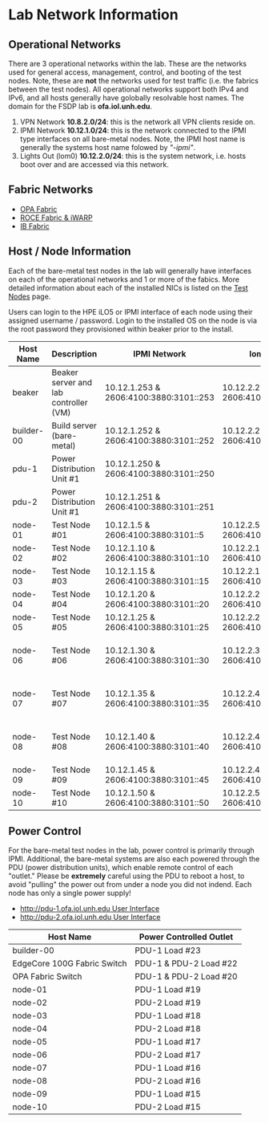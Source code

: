 # Lab Network Information

## Operational Networks

There are 3 operational networks within the lab. These are the networks used for
general access, management, control, and booting of the test nodes. Note, these
are **not** the networks used for test traffic (i.e. the fabrics between the
test nodes).  All operational networks support both IPv4 and IPv6, and all hosts
generally have golobally resolvable host names.  The domain for the FSDP lab is
**ofa.iol.unh.edu**.

1. VPN Network **10.8.2.0/24**: this is the network all VPN clients reside on.
2. IPMI Network **10.12.1.0/24**: this is the network connected to the IPMI type
interfaces on all bare-metal nodes. Note, the IPMI host name is generally the
systems host name folowed by *"-ipmi"*.
3. Lights Out (lom0) **10.12.2.0/24**: this is the system network, i.e. hosts boot
over and are accessed via this network.

## Fabric Networks

* [OPA Fabric](omni_path_fabric.md)
* [ROCE Fabric & iWARP](ethernet_fabric.md)
* [IB Fabric](ib_fabric.md)

## Host / Node Information

Each of the bare-metal test nodes in the lab will generally have interfaces on
each of the operational networks and 1 or more of the fabics. More detailed
information about each of the installed NICs is listed on the
[Test Nodes](test_nodes.md) page.

Users can login to the HPE iLO5 or IPMI interface of each node using their
assigned username / password.  Login to the installed OS on the node is via
the root password they provisioned within beaker prior to the install.

| Host Name | Description | IPMI Network | lom0 Network | IB Fabric | ROCE Fabric | OPA Fabric | iWARP Fabric |
| --------- | ----------- | ------------ | ------------ | --------- | ----------- | ---------- | ------------ |
| beaker| Beaker server and lab controller (VM) | 10.12.1.253 & 2606:4100:3880:3101::253 | 10.12.2.253 & 2606:4100:3880:3102::253 | | | | |
| builder-00 | Build server (bare-metal) | 10.12.1.252 & 2606:4100:3880:3101::252 | 10.12.2.252 & 2606:4100:3880:3102::252 | Mellanox NIC | Mellanox NIC | Intel NIC | Mellanox NIC |
| pdu-1 | Power Distribution Unit #1 | 10.12.1.250 & 2606:4100:3880:3101::250 |
| pdu-2 | Power Distribution Unit #1 | 10.12.1.251 & 2606:4100:3880:3101::251 |
| node-01 | Test Node #01 | 10.12.1.5 & 2606:4100:3880:3101::5 | 10.12.2.5 & 2606:4100:3880:3102::5 | | Intel NICs | Intel NIC | |
| node-02 | Test Node #02 | 10.12.1.10 & 2606:4100:3880:3101::10 | 10.12.2.10 & 2606:4100:3880:3102::10 | | Intel NICs | Intel NIC | |
| node-03 | Test Node #03 | 10.12.1.15 & 2606:4100:3880:3101::15 | 10.12.2.15 & 2606:4100:3880:3102::15 | | Chelsio NIC | Intel NIC | |
| node-04 | Test Node #04 | 10.12.1.20 & 2606:4100:3880:3101::20 | 10.12.2.20 & 2606:4100:3880:3102::20 | Mellanox NIC | Mellanox NIC | Intel NIC | |
| node-05 | Test Node #05 | 10.12.1.25 & 2606:4100:3880:3101::25 | 10.12.2.25 & 2606:4100:3880:3102::25 | Mellanox NIC | Broadcom NIC | | |
| node-06 | Test Node #06 | 10.12.1.30 & 2606:4100:3880:3101::30 | 10.12.2.30 & 2606:4100:3880:3102::30 | | Chelsio NIC, Broadcom NIC | | |
| node-07 | Test Node #07 | 10.12.1.35 & 2606:4100:3880:3101::35 | 10.12.2.45 & 2606:4100:3880:3102::35 | Mellanox NIC | Broadcom NIC, Mellanox NIC| | |
| node-08 | Test Node #08 | 10.12.1.40 & 2606:4100:3880:3101::40 | 10.12.2.40 & 2606:4100:3880:3102::40 | Mellanox NIC | Broadcom NIC, Mellanox NIC | | |
| node-09 | Test Node #09 | 10.12.1.45 & 2606:4100:3880:3101::45 | 10.12.2.45 & 2606:4100:3880:3102::45 | | Mellanox NIC | | Chelsio NIC |
| node-10 | Test Node #10 | 10.12.1.50 & 2606:4100:3880:3101::50 | 10.12.2.50 & 2606:4100:3880:3102::50 | Mellanox NIC | Mellanox NIC | | |

## Power Control

For the bare-metal test nodes in the lab, power control is primarily through IPMI.
Additional, the bare-metal systems are also each powered through the PDU (power
distribution units), which enable remote control of each "outlet."  Please be
**extremely** careful using the PDU to reboot a host, to avoid "pulling" the power
out from under a node you did not indend.  Each node has only a single power supply!

* [http://pdu-1.ofa.iol.unh.edu User Interface](http://pdu-1.ofa.iol.unh.edu)
* [http://pdu-2.ofa.iol.unh.edu User Interface](http://pdu-2.ofa.iol.unh.edu)

| Host Name | Power Controlled Outlet |
| --------- | ----------------------- |
| builder-00 | PDU-1 Load #23 |
| EdgeCore 100G Fabric Switch | PDU-1 & PDU-2 Load #22 |
| OPA Fabric Switch | PDU-1  & PDU-2 Load #20 |
| node-01 | PDU-1 Load #19 |
| node-02 | PDU-2 Load #19 |
| node-03 | PDU-1 Load #18 |
| node-04 | PDU-2 Load #18 |
| node-05 | PDU-1 Load #17 |
| node-06 | PDU-2 Load #17 |
| node-07 | PDU-1 Load #16 |
| node-08 | PDU-2 Load #16 |
| node-09 | PDU-1 Load #15 |
| node-10 | PDU-2 Load #15 |
